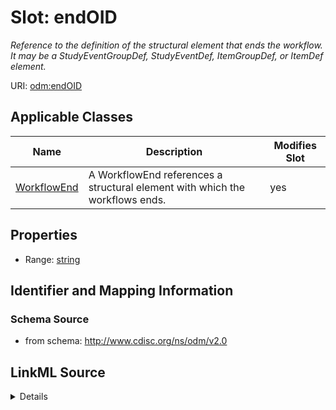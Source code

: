 # Slot: endOID


_Reference to the definition of the structural element that ends the workflow. It may be a StudyEventGroupDef, StudyEventDef, ItemGroupDef, or ItemDef element._



URI: [odm:endOID](http://www.cdisc.org/ns/odm/v2.0/endOID)



<!-- no inheritance hierarchy -->




## Applicable Classes

| Name | Description | Modifies Slot |
| --- | --- | --- |
[WorkflowEnd](WorkflowEnd.md) | A WorkflowEnd references a structural element with which the workflows ends. |  yes  |







## Properties

* Range: [string](string.md)





## Identifier and Mapping Information







### Schema Source


* from schema: http://www.cdisc.org/ns/odm/v2.0




## LinkML Source

<details>
```yaml
name: endOID
description: Reference to the definition of the structural element that ends the workflow.
  It may be a StudyEventGroupDef, StudyEventDef, ItemGroupDef, or ItemDef element.
from_schema: http://www.cdisc.org/ns/odm/v2.0
rank: 1000
alias: endOID
domain_of:
- WorkflowEnd
range: string
any_of:
- range: StudyEventGroupDef
- range: StudyEventDef
- range: ItemGroupDef
- range: ItemDef

```
</details>